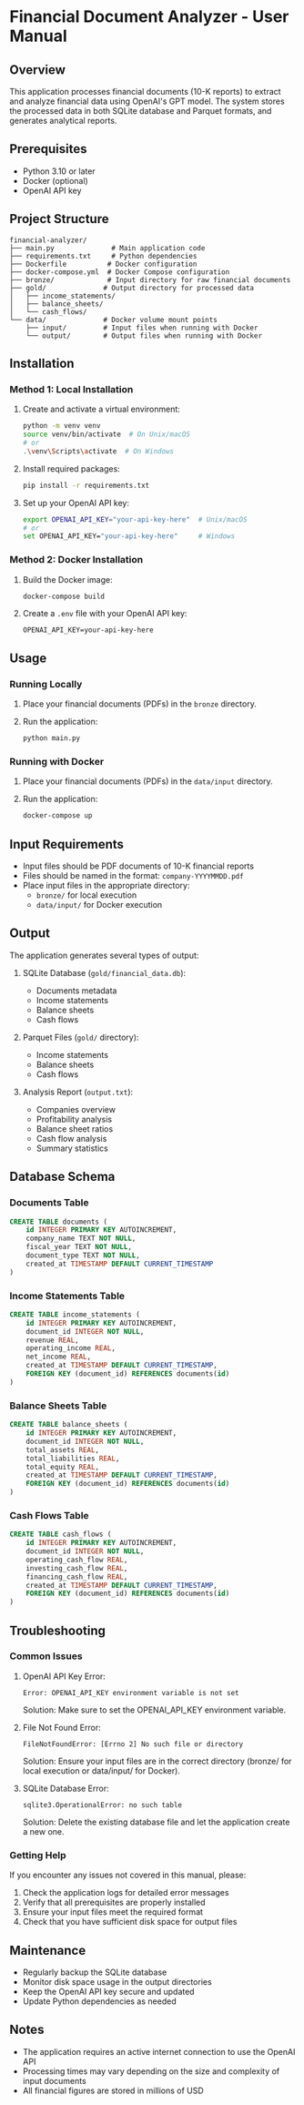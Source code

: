 # Financial Document Analyzer - User Manual

## Overview
This application processes financial documents (10-K reports) to extract and analyze financial data using OpenAI's GPT model. The system stores the processed data in both SQLite database and Parquet formats, and generates analytical reports.

## Prerequisites
- Python 3.10 or later
- Docker (optional)
- OpenAI API key

## Project Structure
```
financial-analyzer/
├── main.py              # Main application code
├── requirements.txt     # Python dependencies
├── Dockerfile          # Docker configuration
├── docker-compose.yml  # Docker Compose configuration
├── bronze/             # Input directory for raw financial documents
├── gold/              # Output directory for processed data
│   ├── income_statements/
│   ├── balance_sheets/
│   └── cash_flows/
└── data/              # Docker volume mount points
    ├── input/         # Input files when running with Docker
    └── output/        # Output files when running with Docker
```

## Installation

### Method 1: Local Installation
1. Create and activate a virtual environment:
   ```bash
   python -m venv venv
   source venv/bin/activate  # On Unix/macOS
   # or
   .\venv\Scripts\activate  # On Windows
   ```

2. Install required packages:
   ```bash
   pip install -r requirements.txt
   ```

3. Set up your OpenAI API key:
   ```bash
   export OPENAI_API_KEY="your-api-key-here"  # Unix/macOS
   # or
   set OPENAI_API_KEY="your-api-key-here"     # Windows
   ```

### Method 2: Docker Installation
1. Build the Docker image:
   ```bash
   docker-compose build
   ```

2. Create a `.env` file with your OpenAI API key:
   ```
   OPENAI_API_KEY=your-api-key-here
   ```

## Usage

### Running Locally
1. Place your financial documents (PDFs) in the `bronze` directory.

2. Run the application:
   ```bash
   python main.py
   ```

### Running with Docker
1. Place your financial documents (PDFs) in the `data/input` directory.

2. Run the application:
   ```bash
   docker-compose up
   ```

## Input Requirements
- Input files should be PDF documents of 10-K financial reports
- Files should be named in the format: `company-YYYYMMDD.pdf`
- Place input files in the appropriate directory:
  - `bronze/` for local execution
  - `data/input/` for Docker execution

## Output
The application generates several types of output:

1. SQLite Database (`gold/financial_data.db`):
   - Documents metadata
   - Income statements
   - Balance sheets
   - Cash flows

2. Parquet Files (`gold/` directory):
   - Income statements
   - Balance sheets
   - Cash flows

3. Analysis Report (`output.txt`):
   - Companies overview
   - Profitability analysis
   - Balance sheet ratios
   - Cash flow analysis
   - Summary statistics

## Database Schema

### Documents Table
```sql
CREATE TABLE documents (
    id INTEGER PRIMARY KEY AUTOINCREMENT,
    company_name TEXT NOT NULL,
    fiscal_year TEXT NOT NULL,
    document_type TEXT NOT NULL,
    created_at TIMESTAMP DEFAULT CURRENT_TIMESTAMP
)
```

### Income Statements Table
```sql
CREATE TABLE income_statements (
    id INTEGER PRIMARY KEY AUTOINCREMENT,
    document_id INTEGER NOT NULL,
    revenue REAL,
    operating_income REAL,
    net_income REAL,
    created_at TIMESTAMP DEFAULT CURRENT_TIMESTAMP,
    FOREIGN KEY (document_id) REFERENCES documents(id)
)
```

### Balance Sheets Table
```sql
CREATE TABLE balance_sheets (
    id INTEGER PRIMARY KEY AUTOINCREMENT,
    document_id INTEGER NOT NULL,
    total_assets REAL,
    total_liabilities REAL,
    total_equity REAL,
    created_at TIMESTAMP DEFAULT CURRENT_TIMESTAMP,
    FOREIGN KEY (document_id) REFERENCES documents(id)
)
```

### Cash Flows Table
```sql
CREATE TABLE cash_flows (
    id INTEGER PRIMARY KEY AUTOINCREMENT,
    document_id INTEGER NOT NULL,
    operating_cash_flow REAL,
    investing_cash_flow REAL,
    financing_cash_flow REAL,
    created_at TIMESTAMP DEFAULT CURRENT_TIMESTAMP,
    FOREIGN KEY (document_id) REFERENCES documents(id)
)
```

## Troubleshooting

### Common Issues

1. OpenAI API Key Error:
   ```
   Error: OPENAI_API_KEY environment variable is not set
   ```
   Solution: Make sure to set the OPENAI_API_KEY environment variable.

2. File Not Found Error:
   ```
   FileNotFoundError: [Errno 2] No such file or directory
   ```
   Solution: Ensure your input files are in the correct directory (bronze/ for local execution or data/input/ for Docker).

3. SQLite Database Error:
   ```
   sqlite3.OperationalError: no such table
   ```
   Solution: Delete the existing database file and let the application create a new one.

### Getting Help
If you encounter any issues not covered in this manual, please:
1. Check the application logs for detailed error messages
2. Verify that all prerequisites are properly installed
3. Ensure your input files meet the required format
4. Check that you have sufficient disk space for output files

## Maintenance
- Regularly backup the SQLite database
- Monitor disk space usage in the output directories
- Keep the OpenAI API key secure and updated
- Update Python dependencies as needed

## Notes
- The application requires an active internet connection to use the OpenAI API
- Processing times may vary depending on the size and complexity of input documents
- All financial figures are stored in millions of USD
